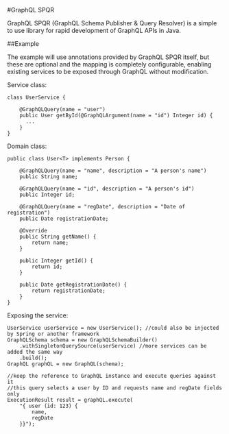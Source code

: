 #GraphQL SPQR

GraphQL SPQR (GraphQL Schema Publisher & Query Resolver) is a simple to use library for rapid development of GraphQL APIs in Java.

##Example

The example will use annotations provided by GraphQL SPQR itself, but these are optional and the mapping is completely configurable,
enabling existing services to be exposed through GraphQL without modification.

Service class:

    class UserService {
    
        @GraphQLQuery(name = "user")
        public User getById(@GraphQLArgument(name = "id") Integer id) {
          ...
        }
    }
    
Domain class:

    public class User<T> implements Person {

        @GraphQLQuery(name = "name", description = "A person's name")
        public String name;
    
        @GraphQLQuery(name = "id", description = "A person's id")
        public Integer id;
    
        @GraphQLQuery(name = "regDate", description = "Date of registration")
        public Date registrationDate;
    
        @Override
        public String getName() {
            return name;
        }
    
        public Integer getId() {
            return id;
        }
    
        public Date getRegistrationDate() {
            return registrationDate;
        }
    }
    
Exposing the service:

    UserService userService = new UserService(); //could also be injected by Spring or another framework
    GraphQLSchema schema = new GraphQLSchemaBuilder()
        .withSingletonQuerySource(userService) //more services can be added the same way
        .build();
    GraphQL graphQL = new GraphQL(schema);
    
    //keep the reference to GraphQL instance and execute queries against it
    //this query selects a user by ID and requests name and regDate fields only
    ExecutionResult result = graphQL.execute(   
        "{ user (id: 123) {
            name,
            regDate
        }}");
